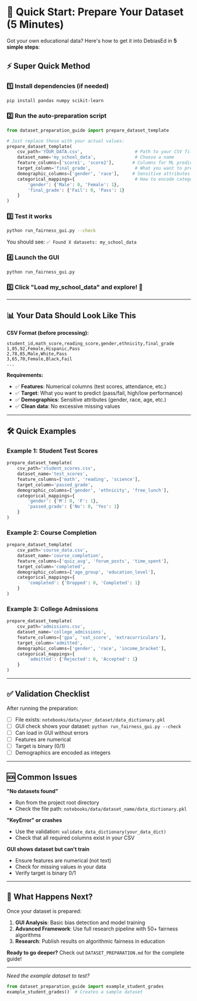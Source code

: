 # 🚀 Quick Start: Prepare Your Dataset (5 Minutes)

Got your own educational data? Here's how to get it into DebiasEd in **5 simple steps**:

## ⚡ Super Quick Method

### 1️⃣ Install dependencies (if needed)
```bash
pip install pandas numpy scikit-learn
```

### 2️⃣ Run the auto-preparation script
```python
from dataset_preparation_guide import prepare_dataset_template

# Just replace these with your actual values:
prepare_dataset_template(
    csv_path='YOUR_DATA.csv',                    # Path to your CSV file
    dataset_name='my_school_data',               # Choose a name
    feature_columns=['score1', 'score2'],       # Columns for ML prediction  
    target_column='final_grade',                 # What you want to predict
    demographic_columns=['gender', 'race'],     # Sensitive attributes
    categorical_mappings={                       # How to encode categories
        'gender': {'Male': 0, 'Female': 1},
        'final_grade': {'Fail': 0, 'Pass': 1}
    }
)
```

### 3️⃣ Test it works
```bash
python run_fairness_gui.py --check
```
You should see: `✅ Found X datasets: my_school_data`

### 4️⃣ Launch the GUI
```bash
python run_fairness_gui.py
```

### 5️⃣ Click "Load my_school_data" and explore! 🎉

---

## 📊 Your Data Should Look Like This

**CSV Format (before processing):**
```csv
student_id,math_score,reading_score,gender,ethnicity,final_grade
1,85,92,Female,Hispanic,Pass
2,78,85,Male,White,Pass  
3,65,70,Female,Black,Fail
...
```

**Requirements:**
- ✅ **Features**: Numerical columns (test scores, attendance, etc.)
- ✅ **Target**: What you want to predict (pass/fail, high/low performance)
- ✅ **Demographics**: Sensitive attributes (gender, race, age, etc.)
- ✅ **Clean data**: No excessive missing values

---

## 🛠️ Quick Examples

### Example 1: Student Test Scores
```python
prepare_dataset_template(
    csv_path='student_scores.csv',
    dataset_name='test_scores',
    feature_columns=['math', 'reading', 'science'],
    target_column='passed_grade',
    demographic_columns=['gender', 'ethnicity', 'free_lunch'],
    categorical_mappings={
        'gender': {'M': 0, 'F': 1},
        'passed_grade': {'No': 0, 'Yes': 1}
    }
)
```

### Example 2: Course Completion
```python  
prepare_dataset_template(
    csv_path='course_data.csv',
    dataset_name='course_completion',
    feature_columns=['quiz_avg', 'forum_posts', 'time_spent'],
    target_column='completed',
    demographic_columns=['age_group', 'education_level'],
    categorical_mappings={
        'completed': {'Dropped': 0, 'Completed': 1}
    }
)
```

### Example 3: College Admissions
```python
prepare_dataset_template(
    csv_path='admissions.csv', 
    dataset_name='college_admissions',
    feature_columns=['gpa', 'sat_score', 'extracurriculars'],
    target_column='admitted',
    demographic_columns=['gender', 'race', 'income_bracket'],
    categorical_mappings={
        'admitted': {'Rejected': 0, 'Accepted': 1}
    }
)
```

---

## ✅ Validation Checklist

After running the preparation:

- [ ] File exists: `notebooks/data/your_dataset/data_dictionary.pkl`
- [ ] GUI check shows your dataset: `python run_fairness_gui.py --check`
- [ ] Can load in GUI without errors
- [ ] Features are numerical
- [ ] Target is binary (0/1)
- [ ] Demographics are encoded as integers

---

## 🆘 Common Issues

**"No datasets found"**
- Run from the project root directory
- Check the file path: `notebooks/data/dataset_name/data_dictionary.pkl`

**"KeyError" or crashes**
- Use the validation: `validate_data_dictionary(your_data_dict)`
- Check that all required columns exist in your CSV

**GUI shows dataset but can't train**
- Ensure features are numerical (not text)
- Check for missing values in your data
- Verify target is binary 0/1

---

## 🎯 What Happens Next?

Once your dataset is prepared:

1. **GUI Analysis**: Basic bias detection and model training
2. **Advanced Framework**: Use full research pipeline with 50+ fairness algorithms  
3. **Research**: Publish results on algorithmic fairness in education

**Ready to go deeper?** Check out `DATASET_PREPARATION.md` for the complete guide!

---

*Need the example dataset to test?*
```python
from dataset_preparation_guide import example_student_grades
example_student_grades()  # Creates a sample dataset
``` 